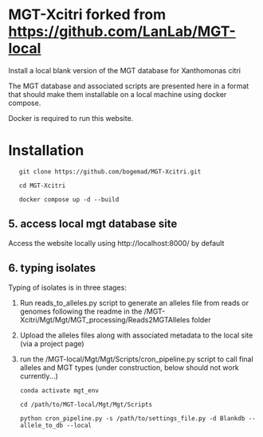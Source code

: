 # MGT-Xcitri forked from https://github.com/LanLab/MGT-local
Install a local blank version of the MGT database for Xanthomonas citri

The MGT database and associated scripts are presented here in a format that should make them installable on a local machine using docker compose. 

Docker is required to run this website.

# Installation
````
   git clone https://github.com/bogemad/MGT-Xcitri.git
   
   cd MGT-Xcitri
   
   docker compose up -d --build
````

## 5. access local mgt database site 
Access the website locally using http://localhost:8000/ by default

## 6. typing isolates
Typing of isolates is in three stages:
1. Run reads_to_alleles.py script to generate an alleles file from reads or genomes following the readme in the /MGT-Xcitri/Mgt/Mgt/MGT_processing/Reads2MGTAlleles folder
2. Upload the alleles files along with associated metadata to the local site (via a project page)
3. run the /MGT-local/Mgt/Mgt/Scripts/cron_pipeline.py script to call final alleles and MGT types (under construction, below should not work currently...)

   ````
   conda activate mgt_env
   
   cd /path/to/MGT-local/Mgt/Mgt/Scripts
   
   python cron_pipeline.py -s /path/to/settings_file.py -d Blankdb --allele_to_db --local
   ````
